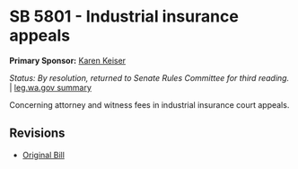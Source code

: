 # SB 5801 - Industrial insurance appeals
**Primary Sponsor:** [Karen Keiser](/person/leg/karen.keiser.md)

*Status: By resolution, returned to Senate Rules Committee for third reading.* | [leg.wa.gov summary](https://app.leg.wa.gov/billsummary?BillNumber=5801&Year=2021)

Concerning attorney and witness fees in industrial insurance court appeals.

## Revisions
* [Original Bill](1/)